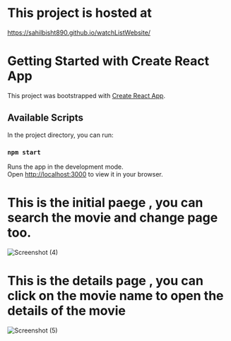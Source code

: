 # This project is hosted at 
https://sahilbisht890.github.io/watchListWebsite/

# Getting Started with Create React App

This project was bootstrapped with [Create React App](https://github.com/facebook/create-react-app).

## Available Scripts

In the project directory, you can run:

### `npm start`

Runs the app in the development mode.\
Open [http://localhost:3000](http://localhost:3000) to view it in your browser.

# This is the initial paege , you can search the movie and change page too.
![Screenshot (4)](https://github.com/user-attachments/assets/14f113f7-7fcf-4966-b1cc-895416944590)

# This is the details page , you can click on the movie name to open the details of the movie 
![Screenshot (5)](https://github.com/user-attachments/assets/5ef6eea8-1492-4eb5-9107-23bcf1b3630e)


